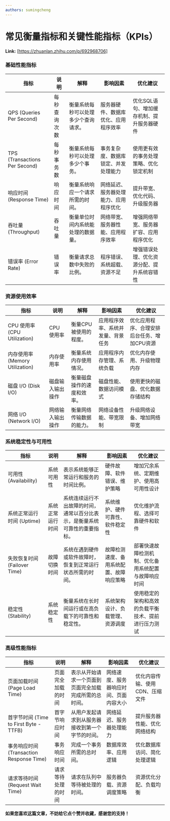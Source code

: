 ```yaml
---
authors: sumingcheng
---
```

# 常见衡量指标和关键性能指标（KPIs）



 **Link:** [https://zhuanlan.zhihu.com/p/692968706]

### 基础性能指标  

| 指标 | 说明 | 解释 | 影响因素 | 优化建议 |
| --- | --- | --- | --- | --- |
| QPS (Queries Per Second) | 每秒查询次数 | 衡量系统每秒可以处理多少个查询请求。 | 服务器硬件、数据库优化、应用程序效率 | 优化SQL语句、增加缓存机制、提升服务器硬件 |
| TPS (Transactions Per Second) | 每秒事务数 | 衡量系统每秒可以处理多少个事务。 | 事务复杂度、数据库锁定、并发处理能力 | 使用更有效的事务处理策略、优化锁定机制 |
| 响应时间 (Response Time) | 响应时间 | 衡量系统响应一个请求所需的时间。 | 网络延迟、服务器处理能力、应用程序优化 | 提升带宽、优化代码、升级服务器 |
| 吞吐量 (Throughput) | 吞吐量 | 衡量单位时间内系统能处理的数据量。 | 网络带宽、服务器性能、应用程序效率 | 增强网络带宽、服务器扩容、应用程序优化 |
| 错误率 (Error Rate) | 错误率 | 衡量请求总数中失败的比例。 | 程序错误、系统超载、资源不足 | 增强错误处理、优化资源分配、提升系统容错性 |

### 资源使用效率  

| 指标 | 说明 | 解释 | 影响因素 | 优化建议 |
| --- | --- | --- | --- | --- |
| CPU 使用率 (CPU Utilization) | CPU 使用率 | 衡量CPU被使用的程度。 | 应用程序效率、系统并发量、背景任务 | 优化应用程序、合理安排后台任务、增加CPU资源 |
| 内存使用率 (Memory Utilization) | 内存使用率 | 衡量系统内存使用情况。 | 应用程序内存管理、系统负载 | 优化内存使用、升级物理内存 |
| 磁盘 I/O (Disk I/O) | 磁盘输入输出操作 | 衡量磁盘操作的速度和效率。 | 磁盘性能、数据访问模式 | 使用更快的磁盘、优化数据存储结构 |
| 网络 I/O (Network I/O) | 网络输入输出操作 | 衡量网络传输数据的能力。 | 网络设备性能、带宽限制 | 升级网络设备、增加网络带宽 |

### 系统稳定性与可用性  

| 指标 | 说明 | 解释 | 影响因素 | 优化建议 |
| --- | --- | --- | --- | --- |
| 可用性 (Availability) | 系统可用性 | 表示系统能够正常运行和服务的时间比例。 | 硬件故障、软件错误、维护策略 | 增加冗余系统、定期维护、使用高可用性设计 |
| 系统正常运行时间 (Uptime) | 系统正常运行时间 | 系统连续运行不出故障的时间，通常以百分比表示，是衡量系统可靠性的重要指标。 | 系统维护、硬件可靠性、软件稳定性 | 优化维护流程、选择可靠硬件和软件 |
| 失败恢复时间 (Failover Time) | 故障切换时间 | 系统在遇到硬件或软件故障时，恢复到正常运行状态所需的时间。 | 故障检测速度、备用系统配置、故障响应策略 | 部署快速故障检测机制、优化备用系统配置与故障响应时间 |
| 稳定性 (Stability) | 系统稳定性 | 衡量系统在长时间运行或在高负载下的可靠性和稳定性。 | 系统架构设计、负载管理、资源调度 | 使用稳定的架构和高效的负载平衡技术、提前进行压力测试 |

### 高级性能指标  

| 指标 | 说明 | 解释 | 影响因素 | 优化建议 |
| --- | --- | --- | --- | --- |
| 页面加载时间 (Page Load Time) | 页面完全加载的时间 | 表示从开始请求一个页面到页面完全加载完成所需的总时间。 | 网络速度、服务器响应时间、页面内容大小 | 优化内容传输、使用CDN、压缩文件 |
| 首字节时间 (Time to First Byte - TTFB) | 首字节响应时间 | 从用户发起请求到从服务器接收到第一个字节的时间。 | 网络延迟、服务器处理能力 | 提升服务器性能、优化网络结构 |
| 事务响应时间 (Transaction Response Time) | 事务响应时间 | 完成一个事务所需的总时间。 | 数据库效率、应用逻辑 | 优化数据库访问、简化处理逻辑 |
| 请求等待时间 (Request Wait Time) | 请求等待处理的时间 | 请求在队列中等待被处理的时间。 | 服务器负载、资源调度策略 | 资源优化分配、负载均衡 |

**如果您喜欢这篇文章，不妨给它点个赞并收藏，感谢您的支持！**

